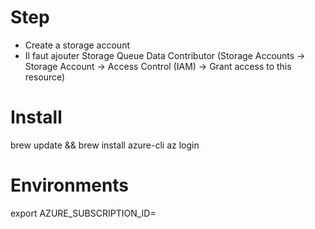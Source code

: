 # Step

- Create a storage account
- Il faut ajouter Storage Queue Data Contributor (Storage Accounts -> Storage Account -> Access Control (IAM) -> Grant access to this resource)


# Install 
brew update && brew install azure-cli
az login

# Environments
export AZURE_SUBSCRIPTION_ID=<your-subscription-id>